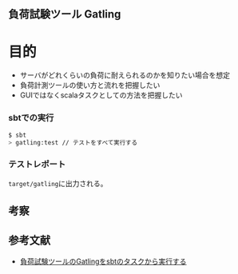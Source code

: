 負荷試験ツール Gatling
-----------------------


# 目的
- サーバがどれくらいの負荷に耐えられるのかを知りたい場合を想定
- 負荷計測ツールの使い方と流れを把握したい
- GUIではなくscalaタスクとしての方法を把握したい

### sbtでの実行

```bash
$ sbt
> gatling:test // テストをすべて実行する
```
### テストレポート
`target/gatling`に出力される。


## 考察


## 参考文献

- [負荷試験ツールのGatlingをsbtのタスクから実行する](https://yoshinorin.net/2018/02/28/gatling-using-by-sbt/)

